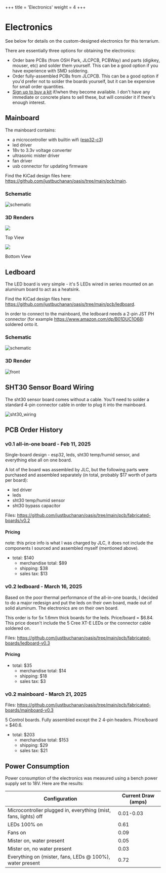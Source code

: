+++
title = 'Electronics'
weight = 4
+++

# Electronics

See below for details on the custom-designed electronics for this terrarium.

There are essentially three options for obtaining the electronics:

- Order bare PCBs (from OSH Park, JLCPCB, PCBWay) and parts (digikey, mouser, etc) and solder them yourself. This can be a good option if you have experience with SMD soldering.
- Order fully-assembled PCBs from JLCPCB. This can be a good option if you'd prefer not to solder the boards yourself, but it can be expensive for small order quantities.
- [Sign up to buy a kit](/docs/contact/#buying-a-kit) if/when they become available. I don't have any immediate or concrete plans to sell these, but will consider it if there's enough interest.

## Mainboard

The mainboard contains:

- a microcontroller with builtin wifi ([esp32-c3](https://www.espressif.com/en/products/socs/esp32-c3))
- led driver
- 18v to 3.3v voltage converter
- ultrasonic mister driver
- fan driver
- usb connector for updating firmware

Find the KiCad design files here: https://github.com/justbuchanan/oasis/tree/main/pcb/main.

### Schematic

![schematic](mainboard_schematic.png)

### 3D Renders

<!-- Show the front and back renders side-by-side -->
<div class="img-row">
  <div class="img-column2">
    <img src="mainboard_front3d.png"/>
    <p>Top View</p>
  </div>
  <div class="img-column2">
    <img src="mainboard_back3d.png"/>
    <p>Bottom View</p>
  </div>
</div>

## Ledboard

The LED board is very simple - it's 5 LEDs wired in series mounted on an aluminum board to act as a heatsink.

Find the KiCad design files here: https://github.com/justbuchanan/oasis/tree/main/pcb/ledboard.

In order to connect to the mainboard, the ledboard needs a 2-pin JST PH connector (for example https://www.amazon.com/dp/B01DUC1O68) soldered onto it.

### Schematic

![schematic](ledboard_schematic.png)

### 3D Render

![front](ledboard_front3d.png)

## SHT30 Sensor Board Wiring

The sht30 sensor board comes without a cable. You'll need to solder a standard 4-pin connector cable in order to plug it into the mainboard.

![sht30_wiring](sht30_wiring.jpg)

## PCB Order History

### v0.1 all-in-one board - Feb 11, 2025

Single-board design - esp32, leds, sht30 temp/humid sensor, and everything else all on one board.

A lot of the board was assembled by JLC, but the following parts were purchased and assembled separately (in total, probably $17 worth of parts per board):

- led driver
- leds
- sht30 temp/humid sensor
- sht30 bypass capacitor

Files: https://github.com/justbuchanan/oasis/tree/main/pcb/fabricated-boards/v0.2

#### Pricing

note: this price info is what I was charged by JLC, it does not include the components I sourced and assembled myself (mentioned above).

- total: $140
    - merchandise total: $89
    - shipping: $38
    - sales tax: $13

### v0.2 ledboard - March 16, 2025

Based on the poor thermal performance of the all-in-one boards, I decided to do a major redesign and put the leds on their own board, made out of solid aluminum. The electronics are on their own board.

This order is for 5x 1.6mm thick boards for the leds. Price/board = $6.84. This price doesn't include the 5 Cree XT-E LEDs or the connector cable soldered on.

Files: https://github.com/justbuchanan/oasis/tree/main/pcb/fabricated-boards/ledboard-v0.3

#### Pricing

- total: $35
    - merchandise total: $14
    - shipping: $18
    - sales tax: $3

### v0.2 mainboard - March 21, 2025

Files: https://github.com/justbuchanan/oasis/tree/main/pcb/fabricated-boards/mainboard-v0.3

5 Control boards. Fully assembled except the 2 4-pin headers. Price/board = $40.6.

- total: $203
    - merchandise total: $153
    - shipping: $29
    - sales tax: $21

## Power Consumption

Power consumption of the electronics was measured using a bench power supply set to 18V. Here are the results:

| Configuration                                                   | Current Draw (amps) |
| --------------------------------------------------------------- | ------------------- |
| Microcontroller plugged in, everything (mist, fans, lights) off | 0.01-0.03           |
| LEDs 100% on                                                    | 0.61                |
| Fans on                                                         | 0.09                |
| Mister on, water present                                        | 0.05                |
| Mister on, no water present                                     | 0.03                |
| Everything on (mister, fans, LEDs @ 100%), water present        | 0.72                |
